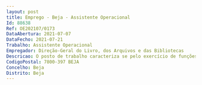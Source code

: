 ```yaml
--- 
layout: post
title: Emprego - Beja - Assistente Operacional
Id: 88638
Ref: OE202107/0173
DataAbertura: 2021-07-07
DataFecho: 2021-07-21
Trabalho: Assistente Operacional
Empregador: Direção-Geral do Livro, dos Arquivos e das Bibliotecas
Descricao: O posto de trabalho caracteriza se pelo exercício de funções na carreira geral de assistente operacional, tal como se encontram genericamente descritas no mapa anexo à Lei n.º 35 2014, de 20 de junho e referido no n.º 2 do artigo 88.º do mesmo diploma legal e desenvolver as atividades da unidade orgânica para o qual é aberto o presente procedimento, designadamente  	Processar o reenvio e arrumação de documentação solicitada pelos leitores e serviços internos e acondicionamento de processos   	Aplicação de critérios de higienização e de conservação preventiva da documentação   	Apoiar os trabalhos de tratamento técnico documental da documentação (higienização, acondicionamento e digitalização de acordo com a orientações técnicas e normas em vigor)   	Assegurar os serviços de limpeza e higienização das instalações (depósitos, gabinetes, salas, instalações sanitárias, corredores, etc.), lavagem de vidros e recolha de lixos    	Executar outras tarefas de natureza similar que lhe sejam determinadas.
CodigoPostal: 7800-397 BEJA
Concelho: Beja
Distrito: Beja
--- 
```

